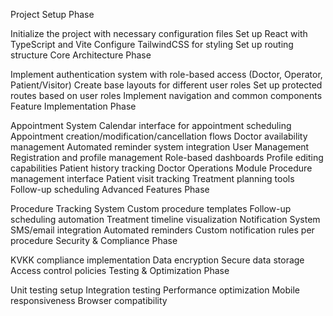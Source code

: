 Project Setup Phase

Initialize the project with necessary configuration files
Set up React with TypeScript and Vite
Configure TailwindCSS for styling
Set up routing structure
Core Architecture Phase

Implement authentication system with role-based access (Doctor, Operator, Patient/Visitor)
Create base layouts for different user roles
Set up protected routes based on user roles
Implement navigation and common components
Feature Implementation Phase

Appointment System
Calendar interface for appointment scheduling
Appointment creation/modification/cancellation flows
Doctor availability management
Automated reminder system integration
User Management
Registration and profile management
Role-based dashboards
Profile editing capabilities
Patient history tracking
Doctor Operations Module
Procedure management interface
Patient visit tracking
Treatment planning tools
Follow-up scheduling
Advanced Features Phase

Procedure Tracking System
Custom procedure templates
Follow-up scheduling automation
Treatment timeline visualization
Notification System
SMS/email integration
Automated reminders
Custom notification rules per procedure
Security & Compliance Phase

KVKK compliance implementation
Data encryption
Secure data storage
Access control policies
Testing & Optimization Phase

Unit testing setup
Integration testing
Performance optimization
Mobile responsiveness
Browser compatibility